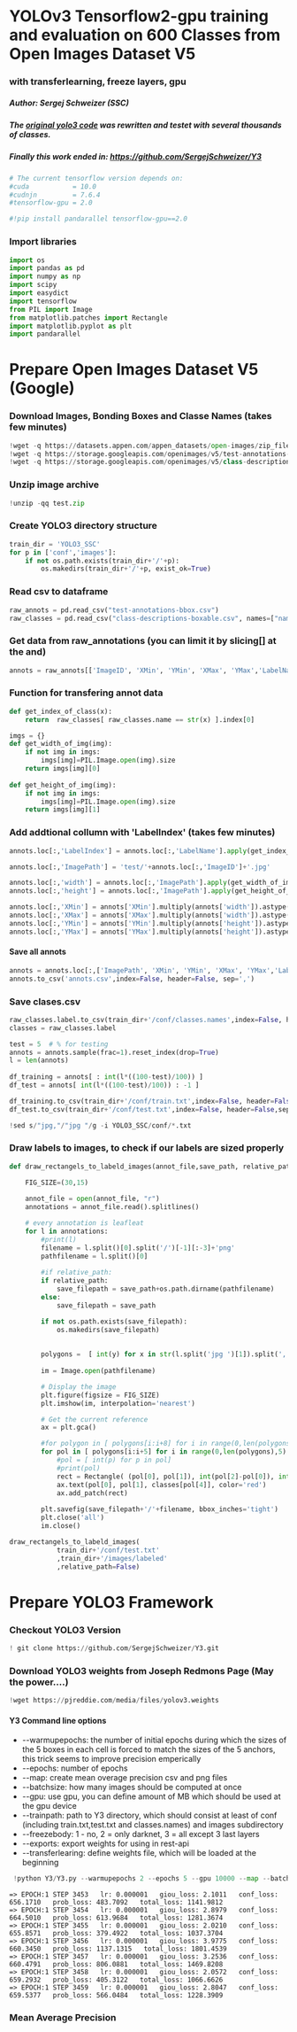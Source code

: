 # YOLOv3 Tensorflow2-gpu training and evaluation on 600 Classes from Open Images Dataset V5
### with transferlearning, freeze layers, gpu
##### Author: Sergej Schweizer (SSC)
##### The [original yolo3 code](https://github.com/YunYang1994/TensorFlow2.0-Examples/tree/master/4-Object_Detection/YOLOV3) was rewritten and testet with several thousands of classes.
##### Finally this work ended in: https://github.com/SergejSchweizer/Y3


```python
# The current tensorflow version depends on:
#cuda           = 10.0
#cudnjn         = 7.6.4
#tensorflow-gpu = 2.0
```


```python
#!pip install pandarallel tensorflow-gpu==2.0
```

### Import libraries



```python
import os
import pandas as pd
import numpy as np
import scipy
import easydict
import tensorflow
from PIL import Image
from matplotlib.patches import Rectangle
import matplotlib.pyplot as plt
import pandarallel
```

# Prepare Open Images Dataset V5 (Google)

### Download Images, Bonding Boxes and Classe Names (takes few minutes)


```python
!wget -q https://datasets.appen.com/appen_datasets/open-images/zip_files_copy/test.zip
!wget -q https://storage.googleapis.com/openimages/v5/test-annotations-bbox.csv
!wget -q https://storage.googleapis.com/openimages/v5/class-descriptions-boxable.csv
```

### Unzip image archive


```python
!unzip -qq test.zip
```

### Create YOLO3 directory structure


```python
train_dir = 'YOLO3_SSC'
for p in ['conf','images']:
    if not os.path.exists(train_dir+'/'+p):
        os.makedirs(train_dir+'/'+p, exist_ok=True)
```

### Read csv to dataframe


```python
raw_annots = pd.read_csv("test-annotations-bbox.csv")
raw_classes = pd.read_csv("class-descriptions-boxable.csv", names=["name","label"])
```

### Get data from raw_annotations (you can limit it by slicing[] at the and)


```python
annots = raw_annots[['ImageID', 'XMin', 'YMin', 'XMax', 'YMax','LabelName']]#[:100]
```

### Function for transfering annot data


```python
def get_index_of_class(x):
    return  raw_classes[ raw_classes.name == str(x) ].index[0]
```


```python
imgs = {}
def get_width_of_img(img):
    if not img in imgs:
        imgs[img]=PIL.Image.open(img).size
    return imgs[img][0]
  
def get_height_of_img(img):
    if not img in imgs:
        imgs[img]=PIL.Image.open(img).size
    return imgs[img][1]
```

### Add addtional collumn with 'LabelIndex' (takes few minutes)


```python
annots.loc[:,'LabelIndex'] = annots.loc[:,'LabelName'].apply(get_index_of_class)
```


```python
annots.loc[:,'ImagePath'] = 'test/'+annots.loc[:,'ImageID']+'.jpg'
```


```python
annots.loc[:,'width'] = annots.loc[:,'ImagePath'].apply(get_width_of_img)
annots.loc[:,'height'] = annots.loc[:,'ImagePath'].apply(get_height_of_img)
```


```python
annots.loc[:,'XMin'] = annots['XMin'].multiply(annots['width']).astype(int)#.astype('str')+','
annots.loc[:,'XMax'] = annots['XMax'].multiply(annots['width']).astype(int)#.astype('str')+','
annots.loc[:,'YMin'] = annots['YMin'].multiply(annots['height']).astype(int)#.astype('str')+','
annots.loc[:,'YMax'] = annots['YMax'].multiply(annots['height']).astype(int)#.astype('str')+','
```

#### Save all annots


```python
annots = annots.loc[:,['ImagePath', 'XMin', 'YMin', 'XMax', 'YMax','LabelIndex']]
annots.to_csv('annots.csv',index=False, header=False, sep=',')
```

### Save clases.csv


```python
raw_classes.label.to_csv(train_dir+'/conf/classes.names',index=False, header=False)
classes = raw_classes.label
```


```python
test = 5  # % for testing
annots = annots.sample(frac=1).reset_index(drop=True)
l = len(annots)
       
df_training = annots[ : int(l*((100-test)/100)) ]
df_test = annots[ int(l*((100-test)/100)) : -1 ]

df_training.to_csv(train_dir+'/conf/train.txt',index=False, header=False,sep=',')
df_test.to_csv(train_dir+'/conf/test.txt',index=False, header=False,sep=',')

!sed s/"jpg,"/"jpg "/g -i YOLO3_SSC/conf/*.txt

```

### Draw labels to images, to check if our labels are sized properly


```python
def draw_rectangels_to_labeld_images(annot_file,save_path, relative_path=False):

    FIG_SIZE=(30,15)
    
    annot_file = open(annot_file, "r")
    annotations = annot_file.read().splitlines()

    # every annotation is leafleat
    for l in annotations:
        #print(l)
        filename = l.split()[0].split('/')[-1][:-3]+'png'
        pathfilename = l.split()[0]
        
        #if relative_path:
        if relative_path:
            save_filepath = save_path+os.path.dirname(pathfilename)
        else:
            save_filepath = save_path

        if not os.path.exists(save_filepath):
            os.makedirs(save_filepath)
           
      
        polygons =  [ int(y) for x in str(l.split('jpg ')[1]).split(',') for y in x.split(' ') ] 
       
        im = Image.open(pathfilename)

        # Display the image
        plt.figure(figsize = FIG_SIZE)
        plt.imshow(im, interpolation='nearest')

        # Get the current reference
        ax = plt.gca()

        #for polygon in [ polygons[i:i+8] for i in range(0,len(polygons),8) ]:
        for pol in [ polygons[i:i+5] for i in range(0,len(polygons),5) ]:
            #pol = [ int(p) for p in pol]
            #print(pol)
            rect = Rectangle( (pol[0], pol[1]), int(pol[2]-pol[0]), int(pol[3]-pol[1]),  linewidth=3,edgecolor='r',facecolor='none')
            ax.text(pol[0], pol[1], classes[pol[4]], color='red')
            ax.add_patch(rect)
    
        plt.savefig(save_filepath+'/'+filename, bbox_inches='tight')
        plt.close('all')
        im.close()
```


```python
draw_rectangels_to_labeld_images(
            train_dir+'/conf/test.txt'
            ,train_dir+'/images/labeled'
            ,relative_path=False)
```

# Prepare YOLO3 Framework

### Checkout YOLO3 Version


```python
! git clone https://github.com/SergejSchweizer/Y3.git
```

### Download YOLO3 weights from Joseph Redmons Page (May the power....)


```python
!wget https://pjreddie.com/media/files/yolov3.weights
```

#### Y3 Command line options
* --warmupepochs:  the number of initial epochs during which the sizes of the 5 boxes in each cell is forced to match the sizes of the 5 anchors, this trick seems to improve precision emperically
* --epochs: number of epochs
* --map: create mean overage precision csv and png files
* --batchsize: how many images should be computed at once
* --gpu:  use gpu, you can define amount of MB which should be used at the gpu device
* --trainpath: path to Y3 directory, which should consist at least of conf (including train.txt,test.txt and classes.names) and images subdirectory
* --freezebody: 1 - no, 2 = only darknet, 3 = all except 3 last layers
* --exports: export weights for using in rest-api
* --transferlearing: define weights file, which will be loaded at the beginning


```python
 !python Y3/Y3.py --warmupepochs 2 --epochs 5 --gpu 10000 --map --batchsize 5  --trainpath YOLO3_SSC --transferlearning yolov3.weights --freezebody 1 --export
```

    => EPOCH:1 STEP 3453   lr: 0.000001   giou_loss: 2.1011   conf_loss: 656.1710   prob_loss: 483.7092   total_loss: 1141.9812 
    => EPOCH:1 STEP 3454   lr: 0.000001   giou_loss: 2.8979   conf_loss: 664.5010   prob_loss: 613.9684   total_loss: 1281.3674 
    => EPOCH:1 STEP 3455   lr: 0.000001   giou_loss: 2.0210   conf_loss: 655.8571   prob_loss: 379.4922   total_loss: 1037.3704 
    => EPOCH:1 STEP 3456   lr: 0.000001   giou_loss: 3.9775   conf_loss: 660.3450   prob_loss: 1137.1315   total_loss: 1801.4539 
    => EPOCH:1 STEP 3457   lr: 0.000001   giou_loss: 3.2536   conf_loss: 660.4791   prob_loss: 806.0881   total_loss: 1469.8208 
    => EPOCH:1 STEP 3458   lr: 0.000001   giou_loss: 2.0572   conf_loss: 659.2932   prob_loss: 405.3122   total_loss: 1066.6626 
    => EPOCH:1 STEP 3459   lr: 0.000001   giou_loss: 2.8047   conf_loss: 659.5377   prob_loss: 566.0484   total_loss: 1228.3909 


### Mean Average Precision


```python

```
